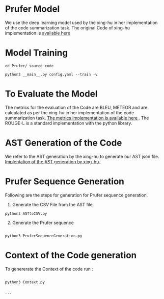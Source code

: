 # Prufer Model 

We use the deep learning model used by the xing-hu in her implementation of the code summarization task. The original Code of xing-hu implementation is [available  here ](https://github.com/xing-hu/EMSE-DeepCom.git)

# Model Training
```
cd Prufer/ source code 

python3 __main__.py config.yaml --train -v

```
# To Evaluate the Model 

The metrics for the evaluation of the Code are BLEU, METEOR and are calculated as per the xing-hu in her implementation of the code summarization task. [The metrics implementation is available here  ](https://github.com/xing-hu/EMSE-DeepCom/tree/master/scripts). The ROUGE-L is a standard implementation with the python library. 


# AST Generation of the Code 

We refer to the AST generation by the xing-hu to generate our AST json file. [Implentation of the AST generation by xing-hu ](https://github.com/xing-hu/EMSE-DeepCom/blob/master/data_utils/get_ast.py). 

# Prufer Sequence Generation 

Following are the steps for generation for Prufer sequence generation.

1) Generate the CSV File from the AST file. 

```
python3 ASTtoCSV.py

```
2) Generate the Prufer sequence 


```

python3 PruferSequenceGeneration.py

```

# Context of the Code generation 

To genererate the Context of the code run :


````

python3 Context.py


```

